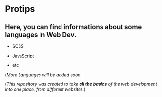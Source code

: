 # Protips

## Here, you can find informations about some languages in Web Dev.

- SCSS

- JavaScript

- etc

(*More Languages will be added soon*)

(*This repository was created to take **all the basics** of the web development into one place, from different websites.*)
